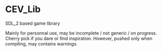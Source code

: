 # CEV_Lib
SDL_2 based game library

Mainly for personnal use, may be incomplete / not generic / on progress.
Cherry pick if you dare or find inspiration.
However, pushed only when compiling, may contains warnings.
